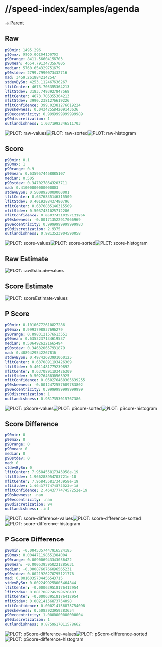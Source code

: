 
# //speed-index/samples/agenda

[→ Parent](../..)


## Raw


```yaml
p90min: 1495.296
p90max: 9906.86204156703
p90range: 8411.56604156703
p90mean: 4654.7913473567805
median: 5760.654329751679
p90stdev: 2799.7990073432716
mad: 3459.2618842142547
stdevBySn: 4253.112467636267
lfitCenter: 4673.705355364213
lfitStdev: 3183.7493927847568
mfitCenter: 4673.705355364213
mfitStdev: 3990.2381276619226
mfitConfidence: 399.02381276619224
p90skewness: 0.043425584209143636
p90eccentricity: 0.9999999999999989
p90discretization: 1
outlandishness: 1.0371992346511703

```

![PLOT: raw-values](./raw/values.svg)![PLOT: raw-sorted](./raw/sorted.svg)![PLOT: raw-histogram](./raw/histogram.svg)
## Score


```yaml
p90min: 0.1
p90max: 1
p90range: 0.9
p90mean: 0.6359574468085107
median: 0.505
p90stdev: 0.3470278643203711
mad: 0.41000000000000003
stdevBySn: 0.5008920000000001
lfitCenter: 0.6376835146315509
lfitStdev: 0.4019288437480796
mfitCenter: 0.6376835146315509
mfitStdev: 0.5037431025712286
mfitConfidence: 0.050374310257122856
p90skewness: -0.001713522917066969
p90eccentricity: 0.9999999999999983
p90discretization: 2.9375
outlandishness: 0.9813523904590058

```

![PLOT: score-values](./score/values.svg)![PLOT: score-sorted](./score/sorted.svg)![PLOT: score-histogram](./score/histogram.svg)
## Raw Estimate

![PLOT: rawEstimate-values](./rawEstimate/values.svg)
## Score Estimate

![PLOT: scoreEstimate-values](./scoreEstimate/values.svg)
## P Score


```yaml
p90min: 0.10106772610827286
p90max: 0.9993798837696279
p90range: 0.8983121576613551
p90mean: 0.6353237134619537
median: 0.5064926221665494
p90stdev: 0.346320657931879
mad: 0.4089429542267816
stdevBySn: 0.49742683901060125
lfitCenter: 0.6370891103426309
lfitStdev: 0.4011481779239892
mfitCenter: 0.6370891103426309
mfitStdev: 0.5027646830563925
mfitConfidence: 0.050276468305639255
p90skewness: -0.0012472557689783802
p90eccentricity: 0.9999999999999999
p90discretization: 1
outlandishness: 0.9817353015767386

```

![PLOT: pScore-values](./pScore/values.svg)![PLOT: pScore-sorted](./pScore/sorted.svg)![PLOT: pScore-histogram](./pScore/histogram.svg)
## Score Difference


```yaml
p90min: 0
p90max: 0
p90range: 0
p90mean: 0
median: 0
p90stdev: 0
mad: 0
stdevBySn: 0
lfitCenter: 7.958455817343958e-19
lfitStdev: 1.966288954703721e-18
mfitCenter: 7.958455817343958e-19
mfitStdev: 2.4643777474572523e-18
mfitConfidence: 2.464377747457252e-19
p90skewness: .nan
p90eccentricity: .nan
p90discretization: 94
outlandishness: .inf

```

![PLOT: score-difference-values](./score-difference/values.svg)![PLOT: score-difference-sorted](./score-difference/sorted.svg)![PLOT: score-difference-histogram](./score-difference/histogram.svg)
## P Score Difference


```yaml
p90min: -0.0045357447916524185
p90max: 0.004471198551384004
p90range: 0.009006943343036422
p90mean: -0.0005395950221285631
median: -0.0008760766096565231
p90stdev: 0.0021926270795121776
mad: 0.0016035734456543715
stdevBySn: 0.0022499258005464844
lfitCenter: -0.000639518176412954
lfitStdev: 0.0017087246298626403
mfitCenter: -0.000639518176412954
mfitStdev: 0.00214156873754098
mfitConfidence: 0.000214156873754098
p90skewness: 0.5082923959283654
p90eccentricity: 1.0000000000000004
p90discretization: 1
outlandishness: 0.8759617011578662

```

![PLOT: pScore-difference-values](./pScore-difference/values.svg)![PLOT: pScore-difference-sorted](./pScore-difference/sorted.svg)![PLOT: pScore-difference-histogram](./pScore-difference/histogram.svg)